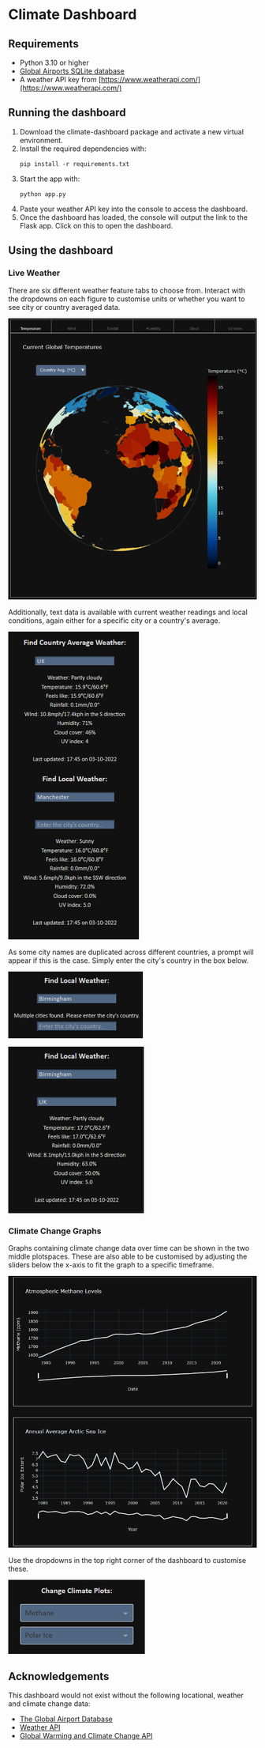 # Climate Dashboard

## Requirements
- Python 3.10 or higher
- [Global Airports SQLite database](http://www.partow.net/downloads/GlobalAirportDatabase_SQLiteDB.zip)
- A weather API key from [https://www.weatherapi.com/](https://www.weatherapi.com/)

## Running the dashboard
1. Download the climate-dashboard package and activate a new virtual environment.
2. Install the required dependencies with:
    ``` 
    pip install -r requirements.txt 
    ```
3. Start the app with:
    ```
    python app.py
    ```
4. Paste your weather API key into the console to access the dashboard.
5. Once the dashboard has loaded, the console will output the link to the Flask app. Click on this to open the dashboard.

## Using the dashboard
### Live Weather
There are six different weather feature tabs to choose from. Interact with the dropdowns on each figure to customise units or whether you want to see city or country averaged data.

![Image1](./images/image1.png)

Additionally, text data is available with current weather readings and local conditions, again either for a specific city or a country's average.

![Image2](./images/image2.png)

As some city names are duplicated across different countries, a prompt will appear if this is the case. Simply enter the city's country in the box below.

![Image3](./images/image3.png)

![Image4](./images/image4.png)

### Climate Change Graphs
Graphs containing climate change data over time can be shown in the two middle plotspaces. These are also able to be customised by adjusting the sliders below the x-axis to fit the graph to a specific timeframe.

![Image5](./images/image5.png)

Use the dropdowns in the top right corner of the dashboard to customise these.

![Image6](./images/image6.png)

## Acknowledgements

This dashboard would not exist without the following locational, weather and climate change data:
- [The Global Airport Database](http://www.partow.net/miscellaneous/airportdatabase/index.html#VersionHistory)
- [Weather API](https://www.weatherapi.com/)
- [Global Warming and Climate Change API](https://global-warming.org/)